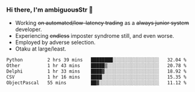 ### Hi there, I'm ambiguou~~s~~Str 👋

<!--
**ambiguoustexture/ambiguoustexture** is a ✨ _special_ ✨ repository because its `README.md` (this file) appears on your GitHub profile.

Here are some ideas to get you started:
-->
- Working ~~on automated/low-latency trading~~ as a ~~always junior system~~ developer.
- Experiencing ~~endless~~ imposter syndrome still, and even worse.
- Employed by adverse selection.
- Otaku at large/least.

<!--START_SECTION:waka-->

```txt
Python         2 hrs 39 mins   ████████░░░░░░░░░░░░░░░░░   32.04 %
Other          1 hr 43 mins    █████▒░░░░░░░░░░░░░░░░░░░   20.78 %
Delphi         1 hr 33 mins    ████▓░░░░░░░░░░░░░░░░░░░░   18.92 %
CSV            1 hr 16 mins    ████░░░░░░░░░░░░░░░░░░░░░   15.35 %
ObjectPascal   55 mins         ██▓░░░░░░░░░░░░░░░░░░░░░░   11.12 %
```

<!--END_SECTION:waka-->
